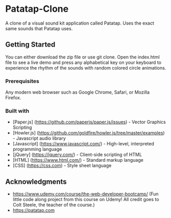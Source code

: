 # Patatap-Clone

A clone of a visual sound kit application called Patatap. Uses the exact same sounds that Patatap uses. 


## Getting Started

You can either download the zip file or use git clone. Open the index.html file to see a live demo and press any alphabetical key on your keyboard to experience the rhythm of the sounds with random colored circle animations.

### Prerequisites

Any modern web browser such as Google Chrome, Safari, or Mozilla Firefox.

### Built with 

* [Paper.js] (https://github.com/paperjs/paper.js/issues) - Vector Graphics Scripting
* [Howler.js] (https://github.com/goldfire/howler.js/tree/master/examples) - Javascript audio library
* [Javascript] (https://www.javascript.com/) - High-level, interpreted programming language
* [jQuery] (https://jquery.com/) -  Client-side scripting of HTML
* [HTML] (https://www.html.com/) - Standard markup language
* [CSS] (https://css.com) - Style sheet language


## Acknowledgments
* https://www.udemy.com/course/the-web-developer-bootcamp/ (Fun little code along project from this course on Udemy! All credit goes to Colt Steele, the teacher of the course.)
* https://patatap.com
